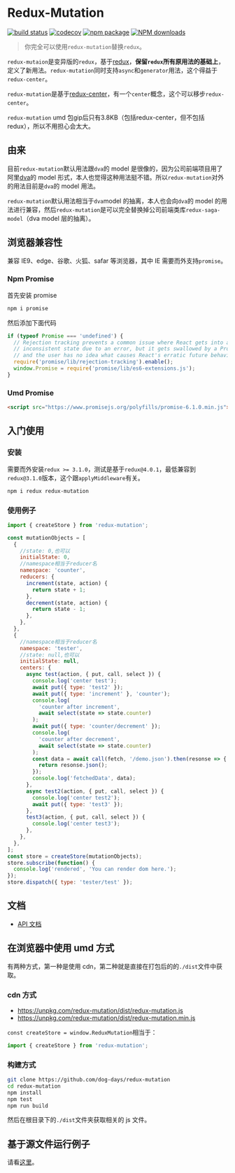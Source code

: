 # Redux-Mutation

[![build status](https://travis-ci.org/dog-days/redux-mutation.svg?branch=master)](https://travis-ci.org/dog-days/redux-mutation) [![codecov](https://codecov.io/gh/dog-days/redux-mutation/branch/master/graph/badge.svg)](https://codecov.io/gh/dog-days/redux-mutation) [![npm package](https://badge.fury.io/js/redux-mutation.svg)](https://www.npmjs.org/package/redux-mutation) [![NPM downloads](http://img.shields.io/npm/dm/redux-mutation.svg)](https://npmjs.org/package/redux-mutation)

> 你完全可以使用`redux-mutation`替换`redux`。

`redux-mutaion`是变异版的`redux`，基于[redux](https://redux.js.org/)，**保留`redux`所有原用法的基础上**，定义了新用法。`redux-mutation`同时支持`async`和`generator`用法，这个得益于`redux-center`。

`redux-mutation`是基于[redux-center](https://github.com/dog-days/redux-center)，有一个`center`概念，这个可以移步`redux-center`。

`redux-mutation` umd 包gip后只有3.8KB（包括redux-center，但不包括redux），所以不用担心会太大。

## 由来

目前`redux-mutation`默认用法跟`dva`的 model 是很像的，因为公司前端项目用了阿里[dva](https://github.com/dvajs/dva)的 model 形式，本人也觉得这种用法挺不错。所以`redux-mutation`对外的用法目前是`dva`的 model 用法。

`redux-mutation`默认用法相当于`dva`model 的抽离，本人也会向`dva`的 model 的用法进行兼容，然后`redux-mutation`是可以完全替换掉公司前端类库`redux-saga-model`（dva model 层的抽离）。

## 浏览器兼容性

兼容 IE9、edge、谷歌、火狐、safar 等浏览器，其中 IE 需要而外支持`promise`。

### Npm Promise

首先安装 promise

```sh
npm i promise
```

然后添加下面代码

```js
if (typeof Promise === 'undefined') {
  // Rejection tracking prevents a common issue where React gets into an
  // inconsistent state due to an error, but it gets swallowed by a Promise,
  // and the user has no idea what causes React's erratic future behavior.
  require('promise/lib/rejection-tracking').enable();
  window.Promise = require('promise/lib/es6-extensions.js');
}
```

### Umd Promise

```html
<script src="https://www.promisejs.org/polyfills/promise-6.1.0.min.js"></script>
```

## 入门使用

### 安装

需要而外安装`redux >= 3.1.0`，测试是基于`redux@4.0.1`，最低兼容到`redux@3.1.0`版本，这个跟`applyMiddleware`有关。

```sh
npm i redux redux-mutation
```

### 使用例子

```js
import { createStore } from 'redux-mutation';

const mutationObjects = [
  {
    //state: 0,也可以
    initialState: 0,
    //namespace相当于reducer名
    namespace: 'counter',
    reducers: {
      increment(state, action) {
        return state + 1;
      },
      decrement(state, action) {
        return state - 1;
      },
    },
  },
  {
    //namespace相当于reducer名
    namespace: 'tester',
    //state: null,也可以
    initialState: null,
    centers: {
      async test(action, { put, call, select }) {
        console.log('center test');
        await put({ type: 'test2' });
        await put({ type: 'increment' }, 'counter');
        console.log(
          'counter after increment',
          await select(state => state.counter)
        );
        await put({ type: 'counter/decrement' });
        console.log(
          'counter after decrement',
          await select(state => state.counter)
        );
        const data = await call(fetch, '/demo.json').then(resonse => {
          return resonse.json();
        });
        console.log('fetchedData', data);
      },
      async test2(action, { put, call, select }) {
        console.log('center test2');
        await put({ type: 'test3' });
      },
      test3(action, { put, call, select }) {
        console.log('center test3');
      },
    },
  },
];
const store = createStore(mutationObjects);
store.subscribe(function() {
  console.log('rendered', 'You can render dom here.');
});
store.dispatch({ type: 'tester/test' });
```

## 文档

- [API 文档](./docs/api/README.md)

## 在浏览器中使用 umd 方式

有两种方式，第一种是使用 cdn，第二种就是直接在打包后的的`./dist`文件中获取。

### cdn 方式

- https://unpkg.com/redux-mutation/dist/redux-mutation.js
- https://unpkg.com/redux-mutation/dist/redux-mutation.min.js

`const createStore = window.ReduxMutation`相当于：

```js
import { createStore } from 'redux-mutation';
```

### 构建方式

```sh
git clone https://github.com/dog-days/redux-mutation
cd redux-mutation
npm install
npm test
npm run build
```

然后在根目录下的`./dist`文件夹获取相关的 js 文件。

## 基于源文件运行例子

请看[这里](https://github.com/dog-days/redux-mutation/tree/master/examples)。